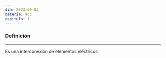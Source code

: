 ```yaml
---
dia: 2023-09-03
materia: adc
capitulo: 1
---
```

### Definición
---
Es una interconexión de elementos eléctricos
